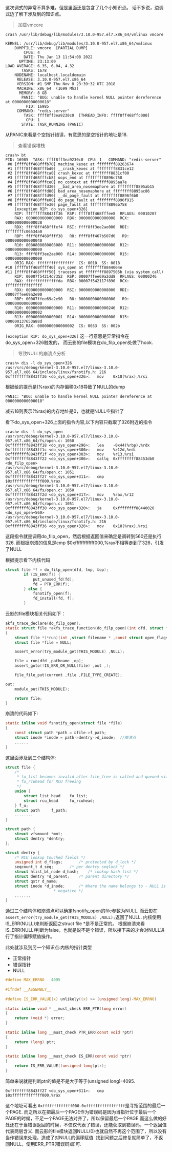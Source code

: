 这次调式的异常不算多难，但是里面还是包含了几个小知识点。
话不多说，边调式边了解下涉及到的知识点。

> 加载vmcore

```
crash /usr/lib/debug/lib/modules/3.10.0-957.el7.x86_64/vmlinux vmcore
```
```
KERNEL: /usr/lib/debug/lib/modules/3.10.0-957.el7.x86_64/vmlinux 
    DUMPFILE: vmcore  [PARTIAL DUMP]
        CPUS: 4
        DATE: Thu Jan 13 11:54:08 2022
      UPTIME: 23:13:09
LOAD AVERAGE: 6.35, 6.04, 4.32
       TASKS: 1678
    NODENAME: localhost.localdomain
     RELEASE: 3.10.0-957.el7.x86_64
     VERSION: #1 SMP Thu Nov 8 23:39:32 UTC 2018
     MACHINE: x86_64  (1699 Mhz)
      MEMORY: 8 GB
       PANIC: "BUG: unable to handle kernel NULL pointer dereference at 0000000000000018"
         PID: 16985
     COMMAND: "redis-server"
        TASK: ffff8ff3ea9230c0  [THREAD_INFO: ffff8ff468ffc000]
         CPU: 1
       STATE: TASK_RUNNING (PANIC)
```
从PANIC来看是个空指针错误，有意思的是空指针的地址是18.

> 查看错误堆栈

```
crash> bt
PID: 16985  TASK: ffff8ff3ea9230c0  CPU: 1   COMMAND: "redis-server"
 #0 [ffff8ff468fffb70] machine_kexec at ffffffff88263674
 #1 [ffff8ff468fffbd0] __crash_kexec at ffffffff8831ce12
 #2 [ffff8ff468fffca0] crash_kexec at ffffffff8831cf00
 #3 [ffff8ff468fffcb8] oops_end at ffffffff8896c758
 #4 [ffff8ff468fffce0] no_context at ffffffff8895aa7e
 #5 [ffff8ff468fffd30] __bad_area_nosemaphore at ffffffff8895ab15
 #6 [ffff8ff468fffd80] bad_area_nosemaphore at ffffffff8895ac86
 #7 [ffff8ff468fffd90] __do_page_fault at ffffffff8896f6b0
 #8 [ffff8ff468fffe00] do_page_fault at ffffffff8896f915
 #9 [ffff8ff468fffe30] page_fault at ffffffff8896b758
    [exception RIP: do_sys_open+326]
    RIP: ffffffff8843ff36  RSP: ffff8ff468fffee8  RFLAGS: 00010207
    RAX: 0000000000000000  RBX: 0000000000000008  RCX: 0000000000000038
    RDX: ffff8ff468fffef4  RSI: ffff8ff3ee2ae000  RDI: ffffffffc06534a0
    RBP: ffff8ff468ffff38   R8: ffff8ff467b507d0   R9: 0000000000000040
    R10: 8080808080808080  R11: 0000000000000000  R12: 0000000000000000
    R13: ffff8ff3ee2ae000  R14: 0000000000000000  R15: 0000000000000000
    ORIG_RAX: ffffffffffffffff  CS: 0010  SS: 0018
#10 [ffff8ff468ffff40] sys_open at ffffffff8844004e
#11 [ffff8ff468ffff50] tracesys at ffffffff8897505b (via system_call)
    RIP: 00007f54214d7352  RSP: 00007ffee69a2dd8  RFLAGS: 00000246
    RAX: ffffffffffffffda  RBX: 00007f542117f890  RCX: ffffffffffffffff
    RDX: 0000000000000000  RSI: 0000000000008000  RDI: 00007ffee69a2e90
    RBP: 00007ffee69a2e90   R8: 0000000000000000   R9: 0000000000000000
    R10: 0000000000000000  R11: 0000000000000246  R12: 0000000000000002
    R13: 0000000000000001  R14: 0000000000000000  R15: 000000137653a88d
    ORIG_RAX: 0000000000000002  CS: 0033  SS: 002b
```

 `[exception RIP: do_sys_open+326]` 这一行意思是异常指令在do_sys_open+326触发的，
而云影的file模块在do_filp_open处做了hook.

> 导致NULL的崩溃点分析

```
crash> dis -l do_sys_open+326
/usr/src/debug/kernel-3.10.0-957.el7/linux-3.10.0-957.el7.x86_64/include/linux/fsnotify.h: 216
0xffffffff8843ff36 <do_sys_open+326>:   mov    0x18(%rax),%rsi
```

根据给的提示是(%rax)的内存偏移0x18导致了NULL的dump

```
PANIC: "BUG: unable to handle kernel NULL pointer dereference at 0000000000000018"
```
减去18则表示(%rax)的内存地址是0，也就是NULL空指针了


看下do_sys_open+326上面的指令内容,以下内容只截取了326附近的指令
```
crash> dis -l do_sys_open
/usr/src/debug/kernel-3.10.0-957.el7/linux-3.10.0-957.el7.x86_64/fs/open.c: 1050
0xffffffff8843ff18 <do_sys_open+296>:   lea    -0x44(%rbp),%rdx
0xffffffff8843ff1c <do_sys_open+300>:   mov    %r12d,%edi
0xffffffff8843ff1f <do_sys_open+303>:   mov    %r13,%rsi
0xffffffff8843ff22 <do_sys_open+306>:   callq  0xffffffff88453db0 <do_filp_open>
/usr/src/debug/kernel-3.10.0-957.el7/linux-3.10.0-957.el7.x86_64/fs/open.c: 1051
0xffffffff8843ff27 <do_sys_open+311>:   cmp    $0xfffffffffffff000,%rax
/usr/src/debug/kernel-3.10.0-957.el7/linux-3.10.0-957.el7.x86_64/fs/open.c: 1050
0xffffffff8843ff2d <do_sys_open+317>:   mov    %rax,%r12
/usr/src/debug/kernel-3.10.0-957.el7/linux-3.10.0-957.el7.x86_64/fs/open.c: 1051
0xffffffff8843ff30 <do_sys_open+320>:   ja     0xffffffff88440020 <do_sys_open+560>
/usr/src/debug/kernel-3.10.0-957.el7/linux-3.10.0-957.el7.x86_64/include/linux/fsnotify.h: 216
0xffffffff8843ff36 <do_sys_open+326>:   mov    0x18(%rax),%rsi
```

这段指令就是调用do_filp_open，然后根据返回值来确定是调转到560还是执行326.
而根据崩溃的信息是cmp    $0xfffffffffffff000,%rax不相等走到了326，引发了NULL

根据提示看下内核代码

```c
struct file *f = do_filp_open(dfd, tmp, &op);
        if (IS_ERR(f)) {
            put_unused_fd(fd);
            fd = PTR_ERR(f);
        } else {
            fsnotify_open(f);
            fd_install(fd, f);
        }
```

云影的file模块相关代码如下：
```c
akfs_trace_declare(do_filp_open);
static struct file *akfs_trace_function(do_filp_open)(int dfd, struct filename *pathname,const struct open_flags *op)
{
    struct file *(*run)(int ,struct filename * ,const struct open_flags *) = (void *)akfs_trace_get_original(do_filp_open);
    struct file *file = NULL;

    assert_error(try_module_get(THIS_MODULE) ,NULL);

    file = run(dfd ,pathname ,op);
    assert_goto(!IS_ERR_OR_NULL(file) ,out ,);

    file_file_put(current ,file ,FILE_TYPE_CREATE);

out:
    module_put(THIS_MODULE);

    return file;
}
```

崩溃的代码如下:
```c
static inline void fsnotify_open(struct file *file)
{
    const struct path *path = &file->f_path;
    struct inode *inode = path->dentry->d_inode;  //崩溃点
    ......
}
```

这里面涉及到三个结构体:
```c
struct file {
    /*
     * fu_list becomes invalid after file_free is called and queued via
     * fu_rcuhead for RCU freeing
     */
    union {
        struct list_head    fu_list;
        struct rcu_head     fu_rcuhead;
    } f_u;
    struct path     f_path;
    ........
}

struct path {
    struct vfsmount *mnt;
    struct dentry *dentry;
};

struct dentry {
    /* RCU lookup touched fields */
    unsigned int d_flags;       /* protected by d_lock */
    seqcount_t d_seq;       /* per dentry seqlock */
    struct hlist_bl_node d_hash;    /* lookup hash list */
    struct dentry *d_parent;    /* parent directory */
    struct qstr d_name;
    struct inode *d_inode;      /* Where the name belongs to - NULL is
                     * negative */
	.......
}
```
通过三个结构体和崩溃点可以确定fsnotify_open的file参数为NULL.
而云影在`assert_error(try_module_get(THIS_MODULE) ,NULL);`返回了NULL.
内核使用IS_ERR(NULL)来判断返回之struct file *是不是正常的。
根据崩溃来看IS_ERR(NULL)判断为false，也就是说不是个错误，所以接下来的才会对NULL进行了指针偏移赋值操作。

此处就涉及到另一个知识点:内核的指针类型
- 正常指针
- 错误指针
- NULL


```c
#define MAX_ERRNO   4095
        
#ifndef __ASSEMBLY__
            
#define IS_ERR_VALUE(x) unlikely((x) >= (unsigned long)-MAX_ERRNO)
            
static inline void * __must_check ERR_PTR(long error)
{       
    return (void *) error;
}   
    
static inline long __must_check PTR_ERR(const void *ptr)
{   
    return (long) ptr;
}   
    
static inline long __must_check IS_ERR(const void *ptr)
{
    return IS_ERR_VALUE((unsigned long)ptr);
}
```

简单来说就是判断ptr的值是不是大于等于(unsigned long)-4095.

```
0xffffffff8843ff27 <do_sys_open+311>:   cmp    $0xfffffffffffff000,%rax
```

这个地址可看出 `0xfffffffffffff000-0xfffffffffffffffff`是寻指范围的最后一个PAGE.
而之所以在把最后一个PAGE作为错误码是因为当指针位于最后一个PAGE的时候，不足一个PAGE无法对齐了，所以保留最后一个PAGE.而这么做的好处还在于当错误返回的时候，不仅仅代表了错误，还能获取到错误码，一个返回值代表两层含义.
而云影的file模块返回NULL(0)也就自然不再这个范围了，所以没有当作错误来处理，造成了对NULL的偏移赋值.
找到问题之后修复就简单了，不返回NULL，使用ERR_PTR(错误码)即可.